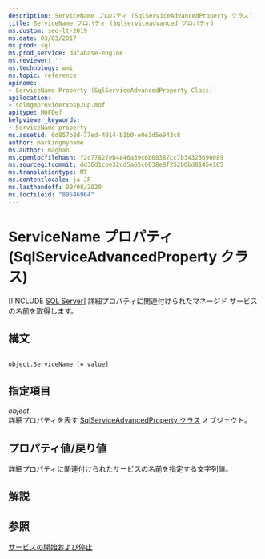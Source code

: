 ```yaml
---
description: ServiceName プロパティ (SqlServiceAdvancedProperty クラス)
title: ServiceName プロパティ (Sqlserviceadvanced プロパティ)
ms.custom: seo-lt-2019
ms.date: 03/03/2017
ms.prod: sql
ms.prod_service: database-engine
ms.reviewer: ''
ms.technology: wmi
ms.topic: reference
apiname:
- ServiceName Property (SqlServiceAdvancedProperty Class)
apilocation:
- sqlmgmproviderxpsp2up.mof
apitype: MOFDef
helpviewer_keywords:
- ServiceName property
ms.assetid: 6d857b8d-77ed-4014-b1b0-e0e3d5e943c8
author: markingmyname
ms.author: maghan
ms.openlocfilehash: f2c77827eb4846a39c6b68387cc7b34323690089
ms.sourcegitcommit: dd36d1cbe32cd5a65c6638e8f252b0bd8145e165
ms.translationtype: MT
ms.contentlocale: ja-JP
ms.lasthandoff: 09/08/2020
ms.locfileid: "89546964"
---
```

# <a name="servicename-property-sqlserviceadvancedproperty-class"></a>ServiceName プロパティ (SqlServiceAdvancedProperty クラス)
[!INCLUDE [SQL Server](../../../includes/applies-to-version/sqlserver.md)]
  詳細プロパティに関連付けられたマネージド サービスの名前を取得します。  
  
## <a name="syntax"></a>構文  
  
```  
  
object.ServiceName [= value]  
```  
  
## <a name="parts"></a>指定項目  
 *object*  
 詳細プロパティを表す [SqlServiceAdvancedProperty クラス](../../../relational-databases/wmi-provider-configuration-classes/sqlserviceadvancedproperty-class/sqlserviceadvancedproperty-class.md) オブジェクト。  
  
## <a name="property-valuereturn-value"></a>プロパティ値/戻り値  
 詳細プロパティに関連付けられたサービスの名前を指定する文字列値。  
  
## <a name="remarks"></a>解説  
  
## <a name="see-also"></a>参照  
 [サービスの開始および停止](https://technet.microsoft.com/library/ms174886\(v=sql.105\).aspx)  
  
  
